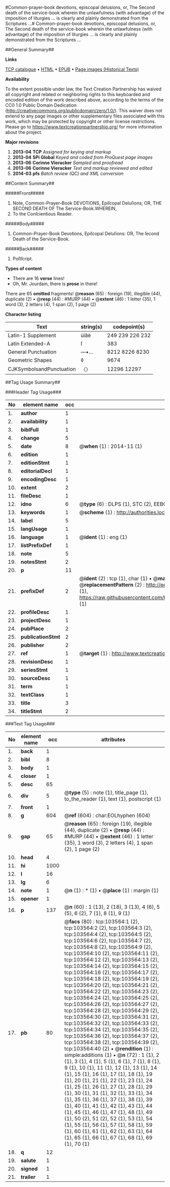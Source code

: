 #Common-prayer-book devotions, episcopal delusions, or, The Second death of the service-book wherein the unlawfulness (with advantage) of the imposition of liturgies ... is clearly and plainly demonstrated from the Scriptures ...#
Common-prayer-book devotions, episcopal delusions, or, The Second death of the service-book wherein the unlawfulness (with advantage) of the imposition of liturgies ... is clearly and plainly demonstrated from the Scriptures ...

##General Summary##

**Links**

[TCP catalogue](http://www.ota.ox.ac.uk/tcp/)  • 
[HTML](http://tei.it.ox.ac.uk/tcp/Texts-HTML/free/A34/A34136.html)  • 
[EPUB](http://tei.it.ox.ac.uk/tcp/Texts-EPUB/free/A34/A34136.epub) • 
[Page images (Historical Texts)](https://historicaltexts.jisc.ac.uk/eebo-15491108e)

**Availability**

To the extent possible under law, the Text Creation Partnership has waived all copyright and related or neighboring rights to this keyboarded and encoded edition of the work described above, according to the terms of the CC0 1.0 Public Domain Dedication (http://creativecommons.org/publicdomain/zero/1.0/). This waiver does not extend to any page images or other supplementary files associated with this work, which may be protected by copyright or other license restrictions. Please go to https://www.textcreationpartnership.org/ for more information about the project.

**Major revisions**

1. __2013-04__ __TCP__ *Assigned for keying and markup*
1. __2013-04__ __SPi Global__ *Keyed and coded from ProQuest page images*
1. __2013-06__ __Corinne Vieracker__ *Sampled and proofread*
1. __2013-06__ __Corinne Vieracker__ *Text and markup reviewed and edited*
1. __2014-03__ __pfs__ *Batch review (QC) and XML conversion*

##Content Summary##

#####Front#####

1. Note,
Common-Prayer-Book DEVOTIONS, Epiſcopal Deluſions; OR, THE SECOND DEATH OF The Service-Book.WHEREIN,
1. To the Conſcientious Reader.

#####Body#####

1. Common-Prayer-Book Devotions, Epiſcopal Deluſions: OR, The ſecond Death of the Service-Book.

#####Back#####

1. Poſtſcript.

**Types of content**

  * There are 16 **verse** lines!
  * Oh, Mr. Jourdain, there is **prose** in there!

There are 65 **omitted** fragments! 
 @__reason__ (65) : foreign (19), illegible (44), duplicate (2)  •  @__resp__ (44) : #MURP (44)  •  @__extent__ (46) : 1 letter (35), 1 word (3), 2 letters (4), 1 span (2), 1 page (2)

**Character listing**


|Text|string(s)|codepoint(s)|
|---|---|---|
|Latin-1 Supplement|ùïâè|249 239 226 232|
|Latin Extended-A|ſ|383|
|General Punctuation|—•…|8212 8226 8230|
|Geometric Shapes|◊|9674|
|CJKSymbolsandPunctuation|〈〉|12296 12297|

##Tag Usage Summary##

###Header Tag Usage###

|No|element name|occ|attributes|
|---|---|---|---|
|1.|__author__|1||
|2.|__availability__|1||
|3.|__biblFull__|1||
|4.|__change__|5||
|5.|__date__|8| @__when__ (1) : 2014-11 (1)|
|6.|__edition__|1||
|7.|__editionStmt__|1||
|8.|__editorialDecl__|1||
|9.|__encodingDesc__|1||
|10.|__extent__|2||
|11.|__fileDesc__|1||
|12.|__idno__|6| @__type__ (6) : DLPS (1), STC (2), EEBO-CITATION (1), OCLC (1), VID (1)|
|13.|__keywords__|1| @__scheme__ (1) : http://authorities.loc.gov/ (1)|
|14.|__label__|5||
|15.|__langUsage__|1||
|16.|__language__|1| @__ident__ (1) : eng (1)|
|17.|__listPrefixDef__|1||
|18.|__note__|5||
|19.|__notesStmt__|2||
|20.|__p__|11||
|21.|__prefixDef__|2| @__ident__ (2) : tcp (1), char (1)  •  @__matchPattern__ (2) : ([0-9\-]+):([0-9IVX]+) (1), (.+) (1)  •  @__replacementPattern__ (2) : http://eebo.chadwyck.com/downloadtiff?vid=$1&page=$2 (1), https://raw.githubusercontent.com/textcreationpartnership/Texts/master/tcpchars.xml#$1 (1)|
|22.|__profileDesc__|1||
|23.|__projectDesc__|1||
|24.|__pubPlace__|2||
|25.|__publicationStmt__|2||
|26.|__publisher__|2||
|27.|__ref__|1| @__target__ (1) : http://www.textcreationpartnership.org/docs/. (1)|
|28.|__revisionDesc__|1||
|29.|__seriesStmt__|1||
|30.|__sourceDesc__|1||
|31.|__term__|1||
|32.|__textClass__|1||
|33.|__title__|3||
|34.|__titleStmt__|2||


###Text Tag Usage###

|No|element name|occ|attributes|
|---|---|---|---|
|1.|__back__|1||
|2.|__bibl__|8||
|3.|__body__|1||
|4.|__closer__|1||
|5.|__desc__|65||
|6.|__div__|5| @__type__ (5) : note (1), title_page (1), to_the_reader (1), text (1), postscript (1)|
|7.|__front__|1||
|8.|__g__|604| @__ref__ (604) : char:EOLhyphen (604)|
|9.|__gap__|65| @__reason__ (65) : foreign (19), illegible (44), duplicate (2)  •  @__resp__ (44) : #MURP (44)  •  @__extent__ (46) : 1 letter (35), 1 word (3), 2 letters (4), 1 span (2), 1 page (2)|
|10.|__head__|4||
|11.|__hi__|1000||
|12.|__l__|16||
|13.|__lg__|6||
|14.|__note__|1| @__n__ (1) : * (1)  •  @__place__ (1) : margin (1)|
|15.|__opener__|1||
|16.|__p__|137| @__n__ (60) : 1 (13), 2 (18), 3 (13), 4 (6), 5 (5), 6 (2), 7 (1), 8 (1), 9 (1)|
|17.|__pb__|80| @__facs__ (80) : tcp:103564:1 (2), tcp:103564:2 (2), tcp:103564:3 (2), tcp:103564:4 (2), tcp:103564:5 (2), tcp:103564:6 (2), tcp:103564:7 (2), tcp:103564:8 (2), tcp:103564:9 (2), tcp:103564:10 (2), tcp:103564:11 (2), tcp:103564:12 (2), tcp:103564:13 (2), tcp:103564:14 (2), tcp:103564:15 (2), tcp:103564:16 (2), tcp:103564:17 (2), tcp:103564:18 (2), tcp:103564:19 (2), tcp:103564:20 (2), tcp:103564:21 (2), tcp:103564:22 (2), tcp:103564:23 (2), tcp:103564:24 (2), tcp:103564:25 (2), tcp:103564:26 (2), tcp:103564:27 (2), tcp:103564:28 (2), tcp:103564:29 (2), tcp:103564:30 (2), tcp:103564:31 (2), tcp:103564:32 (2), tcp:103564:33 (2), tcp:103564:34 (2), tcp:103564:35 (2), tcp:103564:36 (2), tcp:103564:37 (2), tcp:103564:38 (2), tcp:103564:39 (2), tcp:103564:40 (2)  •  @__rendition__ (1) : simple:additions (1)  •  @__n__ (72) : 1 (1), 2 (1), 3 (1), 4 (1), 5 (1), 6 (1), 7 (1), 8 (1), 9 (1), 10 (1), 11 (1), 12 (1), 13 (1), 14 (1), 15 (1), 16 (1), 17 (1), 18 (1), 19 (1), 20 (1), 21 (1), 22 (1), 23 (1), 24 (1), 25 (1), 26 (1), 27 (1), 28 (1), 29 (1), 30 (1), 31 (1), 32 (1), 33 (1), 34 (1), 35 (1), 36 (1), 37 (1), 38 (1), 39 (1), 40 (1), 41 (1), 42 (1), 43 (1), 44 (1), 45 (1), 46 (1), 47 (1), 48 (1), 49 (1), 50 (2), 51 (2), 52 (1), 53 (1), 54 (1), 55 (1), 56 (1), 57 (1), 58 (1), 59 (1), 60 (1), 61 (1), 62 (1), 63 (1), 64 (1), 65 (1), 66 (1), 67 (1), 68 (1), 69 (1), 70 (1)|
|18.|__q__|12||
|19.|__salute__|1||
|20.|__signed__|1||
|21.|__trailer__|1||
